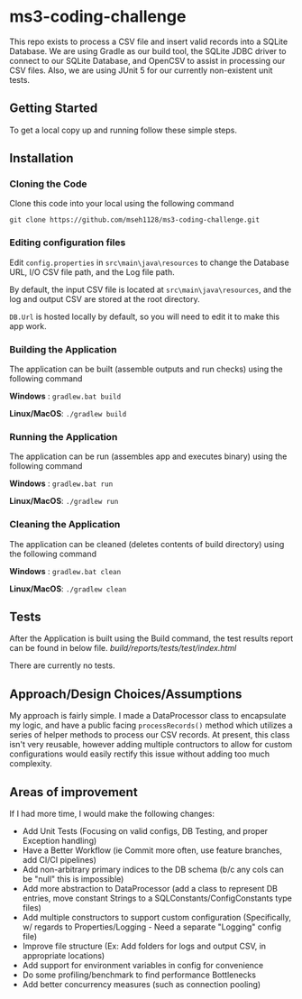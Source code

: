 <!--
*** Thanks for checking out the Best-README-Template. If you have a suggestion
*** that would make this better, please fork the repo and create a pull request
*** or simply open an issue with the tag "enhancement".
*** Thanks again! Now go create something AMAZING! :D
***
***
***
*** To avoid retyping too much info. Do a search and replace for the following:
*** github_username, repo_name, twitter_handle, email, project_title, project_description
-->


# ms3-coding-challenge
This repo exists to process a CSV file and insert valid records into a SQLite Database. We are using Gradle as our build tool, the SQLite JDBC driver to connect to our SQLite Database, and OpenCSV to assist in processing our CSV files. Also, we are using JUnit 5 for our currently non-existent unit tests.

<!-- GETTING STARTED -->
## Getting Started

To get a local copy up and running follow these simple steps.

## Installation
### Cloning the Code

Clone this code into your local using the following command

`git clone https://github.com/mseh1128/ms3-coding-challenge.git`

### Editing configuration files

Edit `config.properties` in `src\main\java\resources` to change the Database URL, I/O CSV file path, and the Log file path.

By default, the input CSV file is located at `src\main\java\resources`, and the log and output CSV are stored at the root directory.

`DB.Url` is hosted locally by default, so you will need to edit it to make this app work.

### Building the Application 

The application can be built (assemble outputs and run checks) using the following command 

**Windows** : `gradlew.bat build`

**Linux/MacOS**: `./gradlew build`

### Running the Application

The application can be run (assembles app and executes binary) using the following command 

**Windows** : `gradlew.bat run`

**Linux/MacOS**: `./gradlew run`

### Cleaning the Application

The application can be cleaned (deletes contents of build directory) using the following command

**Windows** : `gradlew.bat clean`

**Linux/MacOS**: `./gradlew clean`

## Tests

After the Application is built using the Build command, the test results report can be found in below file.
*build/reports/tests/test/index.html*

There are currently no tests.

## Approach/Design Choices/Assumptions

My approach is fairly simple. I made a DataProcessor class to encapsulate my logic, and have a public facing `processRecords()` method which utilizes a series of helper methods to process our CSV records. At present, this class isn't very reusable, however adding multiple contructors to allow for custom configurations would easily rectify this issue without adding too much complexity.

## Areas of improvement
If I had more time, I would make the following changes:
* Add Unit Tests (Focusing on valid configs, DB Testing, and proper Exception handling)
* Have a Better Workflow (ie Commit more often, use feature branches, add CI/CI pipelines)
* Add non-arbitrary primary indices to the DB schema (b/c any cols can be "null" this is impossible)
* Add more abstraction to DataProcessor (add a class to represent DB entries, move constant Strings to a SQLConstants/ConfigConstants type files)
* Add multiple constructors to support custom configuration (Specifically, w/ regards to Properties/Logging - Need a separate "Logging" config file)
* Improve file structure (Ex: Add folders for logs and output CSV, in appropriate locations)
* Add support for environment variables in config for convenience
* Do some profiling/benchmark to find performance Bottlenecks
* Add better concurrency measures (such as connection pooling) 

